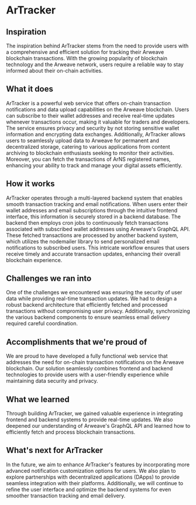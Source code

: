 # ArTracker


## Inspiration

The inspiration behind ArTracker stems from the need to provide users with a comprehensive and efficient solution for tracking their Arweave blockchain transactions. With the growing popularity of blockchain technology and the Arweave network, users require a reliable way to stay informed about their on-chain activities.


## What it does

ArTracker is a powerful web service that offers on-chain transaction notifications and data upload capabilities on the Arweave blockchain. Users can subscribe to their wallet addresses and receive real-time updates whenever transactions occur, making it valuable for traders and developers. The service ensures privacy and security by not storing sensitive wallet information and encrypting data exchanges. Additionally, ArTracker allows users to seamlessly upload data to Arweave for permanent and decentralized storage, catering to various applications from content archiving to blockchain enthusiasts seeking to monitor their activities. Moreover, you can fetch the transactions of ArNS registered names, enhancing your ability to track and manage your digital assets efficiently.

## How it works

ArTracker operates through a multi-layered backend system that enables smooth transaction tracking and email notifications. When users enter their wallet addresses and email subscriptions through the intuitive frontend interface, this information is securely stored in a backend database. The backend then employs cron jobs to continuously fetch transactions associated with subscribed wallet addresses using Arweave's GraphQL API. These fetched transactions are processed by another backend system, which utilizes the nodemailer library to send personalized email notifications to subscribed users. This intricate workflow ensures that users receive timely and accurate transaction updates, enhancing their overall blockchain experience.

## Challenges we ran into

One of the challenges we encountered was ensuring the security of user data while providing real-time transaction updates. We had to design a robust backend architecture that efficiently fetched and processed transactions without compromising user privacy. Additionally, synchronizing the various backend components to ensure seamless email delivery required careful coordination.

## Accomplishments that we're proud of

We are proud to have developed a fully functional web service that addresses the need for on-chain transaction notifications on the Arweave blockchain. Our solution seamlessly combines frontend and backend technologies to provide users with a user-friendly experience while maintaining data security and privacy.

## What we learned

Through building ArTracker, we gained valuable experience in integrating frontend and backend systems to provide real-time updates. We also deepened our understanding of Arweave's GraphQL API and learned how to efficiently fetch and process blockchain transactions.

## What's next for ArTracker

In the future, we aim to enhance ArTracker's features by incorporating more advanced notification customization options for users. We also plan to explore partnerships with decentralized applications (DApps) to provide seamless integration with their platforms. Additionally, we will continue to refine the user interface and optimize the backend systems for even smoother transaction tracking and email delivery.
